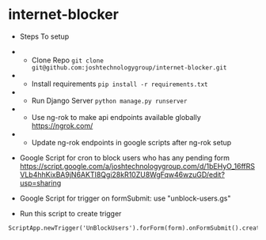 # internet-blocker

- Steps To setup
- - Clone Repo ```git clone git@github.com:joshtechnologygroup/internet-blocker.git```
- - Install requirements ```pip install -r requirements.txt```
- - Run Django Server ```python manage.py runserver```
- - Use ng-rok to make api endpoints available globally https://ngrok.com/
- - Update ng-rok endpoints in google scripts after ng-rok setup

- Google Script for cron to block users who has any pending form
https://script.google.com/a/joshtechnologygroup.com/d/1bEHyO_16ffRSVLb4hhKixBA9jN6AKTI8Qgi28kR10ZU8WgFqw46wzuGD/edit?usp=sharing

- Google Script for trigger on formSubmit: use "unblock-users.gs"

- Run this script to create trigger

```var form = FormApp.getActiveForm();
ScriptApp.newTrigger('UnBlockUsers').forForm(form).onFormSubmit().create();```

